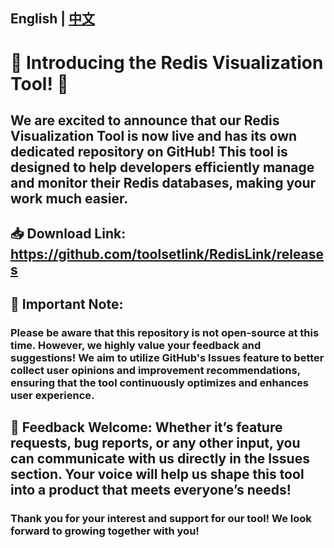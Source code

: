 ## English | [中文](README_ZH.md)

# 🌟 Introducing the Redis Visualization Tool! 🌟

## We are excited to announce that our Redis Visualization Tool is now live and has its own dedicated repository on GitHub! This tool is designed to help developers efficiently manage and monitor their Redis databases, making your work much easier.


## 📥 Download Link: https://github.com/toolsetlink/RedisLink/releases

## 🔑 Important Note:

### Please be aware that this repository is not open-source at this time. However, we highly value your feedback and suggestions! We aim to utilize GitHub's Issues feature to better collect user opinions and improvement recommendations, ensuring that the tool continuously optimizes and enhances user experience.

## 💬 Feedback Welcome: Whether it’s feature requests, bug reports, or any other input, you can communicate with us directly in the Issues section. Your voice will help us shape this tool into a product that meets everyone’s needs!

### Thank you for your interest and support for our tool! We look forward to growing together with you!
